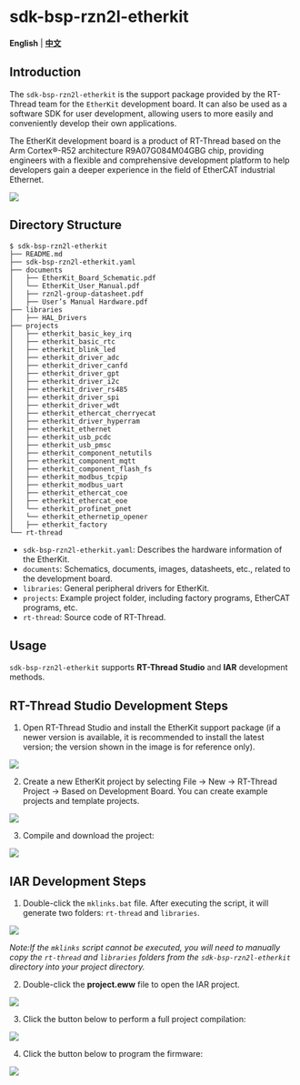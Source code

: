# sdk-bsp-rzn2l-etherkit

**English** | [**中文**](./README_zh.md)

## Introduction

The `sdk-bsp-rzn2l-etherkit` is the support package provided by the RT-Thread team for the `EtherKit` development board. It can also be used as a software SDK for user development, allowing users to more easily and conveniently develop their own applications.

The EtherKit development board is a product of RT-Thread based on the Arm Cortex®-R52 architecture R9A07G084M04GBG chip, providing engineers with a flexible and comprehensive development platform to help developers gain a deeper experience in the field of EtherCAT industrial Ethernet.

![](docs/figures/big.png)

## Directory Structure

```
$ sdk-bsp-rzn2l-etherkit
├── README.md
├── sdk-bsp-rzn2l-etherkit.yaml
├── documents
│   ├── EtherKit_Board_Schematic.pdf
│   └── EtherKit_User_Manual.pdf
│   ├── rzn2l-group-datasheet.pdf
│   ├── User’s Manual Hardware.pdf
├── libraries
│   ├── HAL_Drivers
├── projects
│   ├── etherkit_basic_key_irq
│   ├── etherkit_basic_rtc
│   ├── etherkit_blink_led
│   ├── etherkit_driver_adc
│   ├── etherkit_driver_canfd
│   ├── etherkit_driver_gpt
│   ├── etherkit_driver_i2c
│   ├── etherkit_driver_rs485
│   ├── etherkit_driver_spi
│   ├── etherkit_driver_wdt
│   ├── etherkit_ethercat_cherryecat
│   ├── etherkit_driver_hyperram
│   ├── etherkit_ethernet
│   ├── etherkit_usb_pcdc
│   ├── etherkit_usb_pmsc
│   ├── etherkit_component_netutils
│   ├── etherkit_component_mqtt
│   ├── etherkit_component_flash_fs
│   ├── etherkit_modbus_tcpip
│   ├── etherkit_modbus_uart
│   ├── etherkit_ethercat_coe
│   ├── etherkit_ethercat_eoe
│   └── etherkit_profinet_pnet
│   └── etherkit_ethernetip_opener
│   ├── etherkit_factory
└── rt-thread
```

- `sdk-bsp-rzn2l-etherkit.yaml`: Describes the hardware information of the EtherKit.
- `documents`: Schematics, documents, images, datasheets, etc., related to the development board.
- `libraries`: General peripheral drivers for EtherKit.
- `projects`: Example project folder, including factory programs, EtherCAT programs, etc.
- `rt-thread`: Source code of RT-Thread.

## Usage

`sdk-bsp-rzn2l-etherkit` supports **RT-Thread Studio** and **IAR** development methods.

## RT-Thread Studio Development Steps

1. Open RT-Thread Studio and install the EtherKit support package (if a newer version is available, it is recommended to install the latest version; the version shown in the image is for reference only).

![](docs/figures/1.png)

2. Create a new EtherKit project by selecting File -> New -> RT-Thread Project -> Based on Development Board. You can create example projects and template projects.

![](docs/figures/2.png)

3. Compile and download the project:

![](docs/figures/3.png)

## IAR Development Steps

1. Double-click the `mklinks.bat` file. After executing the script, it will generate two folders: `rt-thread` and `libraries`.

![](docs/figures/4.png)

*Note:If the `mklinks` script cannot be executed, you will need to manually copy the `rt-thread` and `libraries` folders from the `sdk-bsp-rzn2l-etherkit` directory into your project directory.*

2. Double-click the **project.eww** file to open the IAR project.

![](docs/figures/5.png)

3. Click the button below to perform a full project compilation:

![](docs/figures/6.png)

4. Click the button below to program the firmware:

![](docs/figures/7.png)
